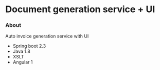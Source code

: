# Document generation service + UI

### About
Auto invoice generation service  with UI

- Spring boot 2.3
- Java 1.8
- XSLT
- Angular 1